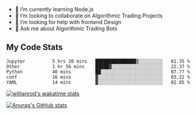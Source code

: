 
- 🌱 I’m currently learning Node.js
- 👯 I’m looking to collaborate on Algorithmic Trading Projects
- 🤔 I’m looking for help with frontend Design
- 💬 Ask me about Algorithmic Trading Bots 

## My Code Stats

<!--START_SECTION:waka-->

```text
Jupyter          5 hrs 20 mins   ███████████████▒░░░░░░░░░   61.35 %
Other            1 hr 56 mins    █████▓░░░░░░░░░░░░░░░░░░░   22.37 %
Python           40 mins         ██░░░░░░░░░░░░░░░░░░░░░░░   07.77 %
conf             16 mins         ▓░░░░░░░░░░░░░░░░░░░░░░░░   03.22 %
YAML             14 mins         ▓░░░░░░░░░░░░░░░░░░░░░░░░   02.85 %
```

<!--END_SECTION:waka-->

[![willianrod's wakatime stats](https://github-readme-stats.vercel.app/api/wakatime?username=holdandup&layout=compact&theme=react&custom_title=Wakatime%20All%20Time%20Stats&langs_count=8)](https://github.com/anuraghazra/github-readme-stats)

[![Anurag's GitHub stats](https://github-readme-stats.vercel.app/api?username=Kevinbarrero)](https://github.com/anuraghazra/github-readme-stats)




